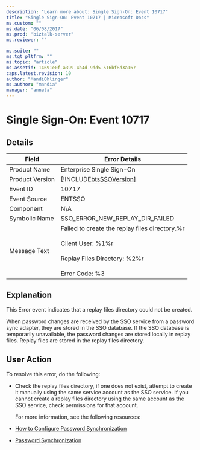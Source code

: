 ```yaml
---
description: "Learn more about: Single Sign-On: Event 10717"
title: "Single Sign-On: Event 10717 | Microsoft Docs"
ms.custom: ""
ms.date: "06/08/2017"
ms.prod: "biztalk-server"
ms.reviewer: ""

ms.suite: ""
ms.tgt_pltfrm: ""
ms.topic: "article"
ms.assetid: 14691e0f-a399-4b4d-9dd5-516bf8d3a167
caps.latest.revision: 10
author: "MandiOhlinger"
ms.author: "mandia"
manager: "anneta"
---
```

# Single Sign-On: Event 10717
## Details  

| Field | Error Details |
|-----------------|--------------------------------------------------------------------------------------------------------------------------------------------------|
|  Product Name   |                                                            Enterprise Single Sign-On                                                             |
| Product Version |                                            [!INCLUDE[btsSSOVersion](../includes/btsssoversion-md.md)]                                            |
|    Event ID     |                                                                      10717                                                                       |
|  Event Source   |                                                                      ENTSSO                                                                      |
|    Component    |                                                                       N\A                                                                        |
|  Symbolic Name  |                                                         SSO_ERROR_NEW_REPLAY_DIR_FAILED                                                          |
|  Message Text   | Failed to create the replay files directory.%r<br /><br /> Client User: %1%r<br /><br /> Replay Files Directory: %2%r<br /><br /> Error Code: %3 |

## Explanation  
 This Error event indicates that a replay files directory could not be created.  

 When password changes are received by the SSO service from a password sync adapter, they are stored in the SSO database. If the SSO database is temporarily unavailable, the password changes are stored locally in replay files. Replay files are stored in the replay files directory.  

## User Action  
 To resolve this error, do the following:  

- Check the replay files directory, if one does not exist, attempt to create it manually using the same service account as the SSO service. If you cannot create a replay files directory using the same account as the SSO service, check permissions for that account.  

  For more information, see the following resources:  

- [How to Configure Password Synchronization](../core/how-to-configure-password-synchronization.md)  

- [Password Synchronization](../core/password-synchronization2.md)
